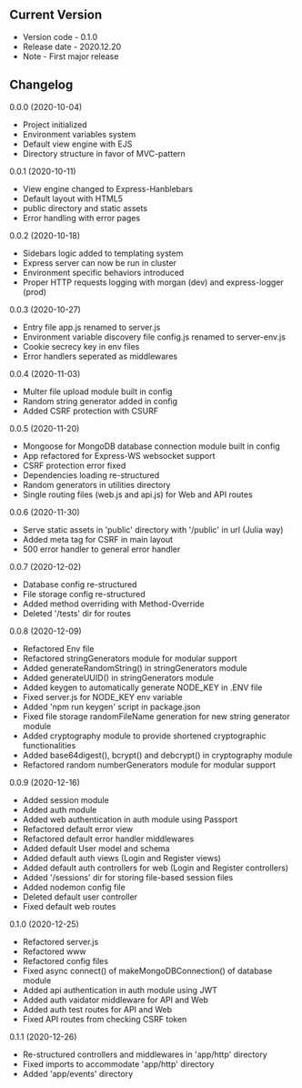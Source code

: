 ## Current Version

- Version code - 0.1.0
- Release date - 2020.12.20
- Note - First major release

## Changelog

0.0.0 (2020-10-04)
- Project initialized
- Environment variables system
- Default view engine with EJS
- Directory structure in favor of MVC-pattern

0.0.1 (2020-10-11)
- View engine changed to Express-Hanblebars
- Default layout with HTML5
- public directory and static assets
- Error handling with error pages

0.0.2 (2020-10-18)
- Sidebars logic added to templating system
- Express server can now be run in cluster
- Environment specific behaviors introduced
- Proper HTTP requests logging with morgan (dev) and express-logger (prod)

0.0.3 (2020-10-27)
- Entry file app.js renamed to server.js
- Environment variable discovery file config.js renamed to server-env.js
- Cookie secrecy key in env files
- Error handlers seperated as middlewares

0.0.4 (2020-11-03)
- Multer file upload module built in config
- Random string generator added in config
- Added CSRF protection with CSURF

0.0.5 (2020-11-20)
- Mongoose for MongoDB database connection module built in config
- App refactored for Express-WS websocket support
- CSRF protection error fixed
- Dependencies loading re-structured
- Random generators in utilities directory
- Single routing files (web.js and api.js) for Web and API routes

0.0.6 (2020-11-30)
- Serve static assets in 'public' directory with '/public' in url (Julia way)
- Added meta tag for CSRF in main layout
- 500 error handler to general error handler

0.0.7 (2020-12-02)
- Database config re-structured
- File storage config re-structured
- Added method overriding with Method-Override
- Deleted '/tests' dir for routes

0.0.8 (2020-12-09)
- Refactored Env file
- Refactored stringGenerators module for modular support
- Added generateRandomString() in stringGenerators module
- Added generateUUID() in stringGenerators module
- Added keygen to automatically generate NODE_KEY in .ENV file
- Fixed server.js for NODE_KEY env variable
- Added 'npm run keygen' script in package.json
- Fixed file storage randomFileName generation for new string generator module
- Added cryptography module to provide shortened cryptographic functionalities
- Added base64digest(), bcrypt() and debcrypt() in cryptography module
- Refactored random numberGenerators module for modular support

0.0.9 (2020-12-16)
- Added session module
- Added auth module
- Added web authentication in auth module using Passport
- Refactored default error view
- Refactored default error handler middlewares
- Added default User model and schema
- Added default auth views (Login and Register views)
- Added default auth controllers for web (Login and Register controllers)
- Added '/sessions' dir for storing file-based session files
- Added nodemon config file
- Deleted default user controller
- Fixed default web routes

0.1.0 (2020-12-25)
- Refactored server.js
- Refactored www
- Refactored config files
- Fixed async connect() of makeMongoDBConnection() of database module
- Added api authentication in auth module using JWT
- Added auth vaidator middleware for API and Web
- Added auth test routes for API and Web
- Fixed API routes from checking CSRF token

0.1.1 (2020-12-26)
- Re-structured controllers and middlewares in 'app/http' directory
- Fixed imports to accommodate 'app/http' directory
- Added 'app/events' directory